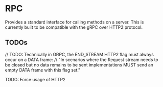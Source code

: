 # RPC

Provides a standard interface for calling methods on a server. This is currently built to be
compatible with the gRPC over HTTP2 protocol.



## TODOs

// TODO: Technically in GRPC, the END_STREAM HTTP2 flag must always occur on a DATA frame:
// "In scenarios where the Request stream needs to be closed but no data remains to be sent implementations MUST send an empty DATA frame with this flag set."


TODO: Force usage of HTTP2